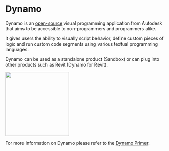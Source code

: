 # Dynamo

Dynamo is an [open-source](https://github.com/DynamoDS/Dynamo) visual programming application from Autodesk that aims to be accessible to non-programmers and programmers alike. 

It gives users the ability to visually script behavior, define custom pieces of logic and run custom code segments using various textual programming languages.

Dynamo can be used as a standalone product \(Sandbox\) or can plug into other products such as Revit \(Dynamo for Revit\).

<img src="../assets/intro/dynamo1.png" style="width:200px;"/>

For more information on Dynamo please refer to the [Dynamo Primer](http://primer.dynamobim.org/).

